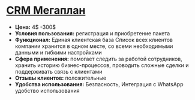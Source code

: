 # [CRM Мегаплан](https://megaplan.by/)
- **Цена:** 4$ -300$
- **Условия пользования:** регистрация и приобретение пакета
- **Функционал:** Единая клиентская база Список всех клиентов компании хранится в одном месте, со всеми необходимыми данными и гибкими настройками
- **Сфера применения:** помогает следить за работой сотрудников, хранить историю бизнес-процессов, проводить сложные сделки и поддерживать связь с клиентами
- **Отзывы клиентов:** положительные
- **Удобства использования:** Безпасность, Интеграция с WhatsApp удобство использования
